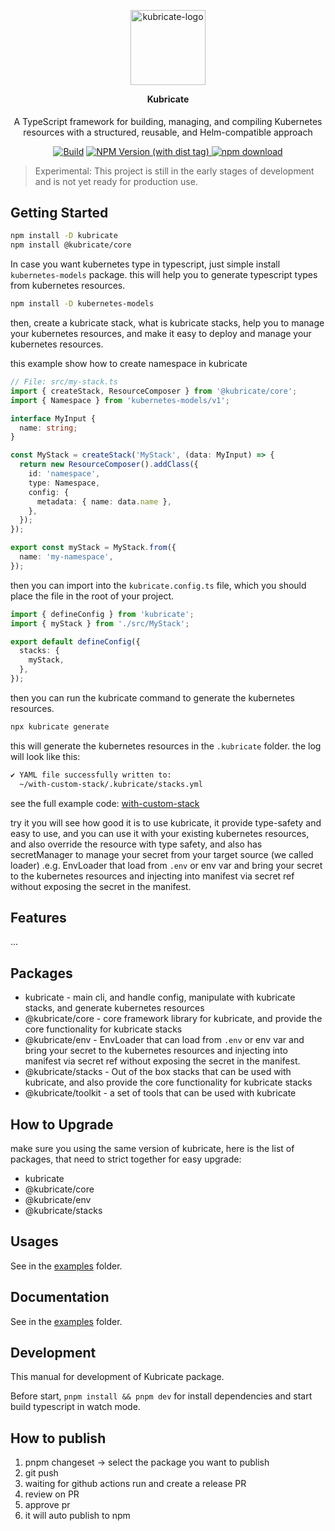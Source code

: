 <p align="center">
<a href="https://github.com/thaitype/kubricate"><img src="https://i.ibb.co/hJTg9vhs/kubricate-logo.png" alt="kubricate-logo" border="0" width="120" ></a>
<h4 align="center" style="padding:0;margin-top:0;">Kubricate</h4>
</p>

<p align="center">
A TypeScript framework for building, managing, and compiling Kubernetes resources with a structured, reusable, and Helm-compatible approach
</p>


<p align="center"><a href="https://github.com/thaitype/kubricate/actions/workflows/test-and-build.yml"><img src="https://github.com/thaitype/kubricate/actions/workflows/test-and-build.yml/badge.svg" alt="Build"></a>
<a href="https://www.npmjs.com/package/kubricate"><img alt="NPM Version (with dist tag)" src="https://img.shields.io/npm/v/kubricate">
 <a href="https://www.npmjs.com/package/kubricate"><img src="https://img.shields.io/npm/dt/kubricate" alt="npm download"></a></p>


> Experimental: This project is still in the early stages of development and is not yet ready for production use.

## Getting Started

```bash
npm install -D kubricate
npm install @kubricate/core
```

In case you want kubernetes type in typescript, just simple install `kubernetes-models` package. this will help you to generate typescript types from kubernetes resources.

```bash
npm install -D kubernetes-models
```

then, create a kubricate stack, what is kubricate stacks, help you to manage your kubernetes resources, and make it easy to deploy and manage your kubernetes resources.

this example show how to create namespace in kubricate

```ts
// File: src/my-stack.ts
import { createStack, ResourceComposer } from '@kubricate/core';
import { Namespace } from 'kubernetes-models/v1';

interface MyInput {
  name: string;
}

const MyStack = createStack('MyStack', (data: MyInput) => {
  return new ResourceComposer().addClass({
    id: 'namespace',
    type: Namespace,
    config: {
      metadata: { name: data.name },
    },
  });
});

export const myStack = MyStack.from({
  name: 'my-namespace',
});
```
then you can import into the `kubricate.config.ts` file, 
which you should place the file in the root of your project. 

```ts
import { defineConfig } from 'kubricate';
import { myStack } from './src/MyStack';

export default defineConfig({
  stacks: {
    myStack,
  },
});
```

then you can run the kubricate command to generate the kubernetes resources.

```sh
npx kubricate generate
```

this will generate the kubernetes resources in the `.kubricate` folder. the log will look like this:

```sh
✔ YAML file successfully written to:
  ~/with-custom-stack/.kubricate/stacks.yml
```

see the full example code: [with-custom-stack](https://github.com/thaitype/kubricate/tree/main/examples/with-custom-stack)

try it you will see how good it is to use kubricate, it provide type-safety and easy to use, and you can use it with your existing kubernetes resources, and also override the resource with type safety, and also has secretManager to manage your secret from your target source (we called loader) .e.g. EnvLoader that load from `.env` or env var and bring your secret to the kubernetes resources and injecting into manifest via secret ref without exposing the secret in the manifest. 

## Features
...

## Packages
- kubricate - main cli, and handle config, manipulate with kubricate stacks, and generate kubernetes resources
- @kubricate/core - core framework library for kubricate, and provide the core functionality for kubricate stacks
- @kubricate/env - EnvLoader that can load from `.env` or env var and bring your secret to the kubernetes resources and injecting into manifest via secret ref without exposing the secret in the manifest.
- @kubricate/stacks - Out of the box stacks that can be used with kubricate, and also provide the core functionality for kubricate stacks
- @kubricate/toolkit - a set of tools that can be used with kubricate

## How to Upgrade

make sure you using the same version of kubricate, here is the list of packages, that need to strict together for easy upgrade:
- kubricate
- @kubricate/core
- @kubricate/env
- @kubricate/stacks

## Usages

See in the [examples](https://github.com/thaitype/kubricate/tree/main/examples) folder.

## Documentation

See in the [examples](https://github.com/thaitype/kubricate/tree/main/examples) folder.

## Development

This manual for development of Kubricate package.

Before start, `pnpm install && pnpm dev` for install dependencies and start build typescript in watch mode.

## How to publish

1. pnpm changeset -> select the package you want to publish
2. git push 
3. waiting for github actions run and create a release PR
4. review on PR 
5. approve pr
6. it will auto publish to npm
